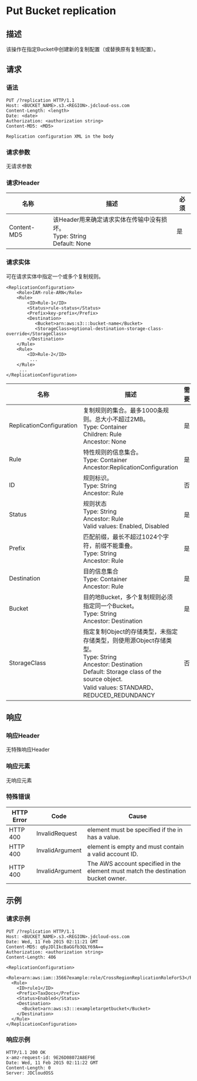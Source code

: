 # Put Bucket replication

## 描述
该操作在指定Bucket中创建新的复制配置（或替换原有复制配置）。

## 请求
### 语法
```
PUT /?replication HTTP/1.1
Host: <BUCKET_NAME>.s3.<REGION>.jdcloud-oss.com
Content-Length: <length>
Date: <date>
Authorization: <authorization string> 
Content-MD5: <MD5>

Replication configuration XML in the body
```

### 请求参数
无请求参数
### 请求Header

名称|描述|必须
---|---|---
Content-MD5|该Header用来确定请求实体在传输中没有损坏。<br>Type: String<br>Default: None|是

### 请求实体
可在请求实体中指定一个或多个复制规则。
```
<ReplicationConfiguration>
    <Role>IAM-role-ARN</Role>
    <Rule>
        <ID>Rule-1</ID>
        <Status>rule-status</Status>
        <Prefix>key-prefix</Prefix>
        <Destination>        
           <Bucket>arn:aws:s3:::bucket-name</Bucket>
           <StorageClass>optional-destination-storage-class-override</StorageClass>     
        </Destination>    
    </Rule>
    <Rule>
        <ID>Rule-2</ID>
         ...
    </Rule>
     ...
</ReplicationConfiguration>
```

名称|描述|需要
---|---|---
ReplicationConfiguration|复制规则的集合。最多1000条规则。总大小不超过2MB。<br>Type: Container<br>Children: Rule<br>Ancestor: None|是
Rule|特性规则的信息集合。<br>Type: Container<br>Ancestor:ReplicationConfiguration|是
ID|规则标识。<br>Type: String<br>Ancestor: Rule|否
Status|规则状态<br>Type: String<br>Ancestor: Rule<br>Valid values: Enabled, Disabled|是
Prefix|匹配前缀，最长不超过1024个字符，前缀不能重叠。<br>Type: String<br>Ancestor: Rule|是
Destination|目的信息集合<br>Type: Container<br>Ancestor: Rule|是
Bucket|目的地Bucket，多个复制规则必须指定同一个Bucket。<br>Type: String<br>Ancestor: Destination|是
StorageClass|指定复制Object的存储类型，未指定存储类型，则使用源Object存储类型。<br>Type: String<br>Ancestor: Destination<br>Default: Storage class of the source object.<br>Valid values: STANDARD、REDUCED_REDUNDANCY|否

## 响应
### 响应Header
无特殊响应Header
### 响应元素
无响应元素
### 特殊错误

HTTP Error|Code|Cause
---|---|---
HTTP 400|InvalidRequest|<Account> element must be specified if the <Owner> in <AccessControlTranslation> has a value.
HTTP 400|InvalidArgument|<Account> element is empty and must contain a valid account ID.
HTTP 400|InvalidArgument|The AWS account specified in the <Account> element must match the destination bucket owner.

## 示例
### 请求示例
```
PUT /?replication HTTP/1.1
Host: <BUCKET_NAME>.s3.<REGION>.jdcloud-oss.com
Date: Wed, 11 Feb 2015 02:11:21 GMT
Content-MD5: q6yJDlIkcBaGGfb3QLY69A==
Authorization: <authorization string>
Content-Length: 406

<ReplicationConfiguration>
  <Role>arn:aws:iam::35667example:role/CrossRegionReplicationRoleForS3</Role>
  <Rule>
    <ID>rule1</ID>
    <Prefix>TaxDocs</Prefix>
    <Status>Enabled</Status>
    <Destination>
      <Bucket>arn:aws:s3:::exampletargetbucket</Bucket>
    </Destination>
  </Rule>
</ReplicationConfiguration>
```

### 响应示例
```
HTTP/1.1 200 OK
x-amz-request-id: 9E26D08072A8EF9E
Date: Wed, 11 Feb 2015 02:11:22 GMT
Content-Length: 0
Server: JDCloudOSS
```
